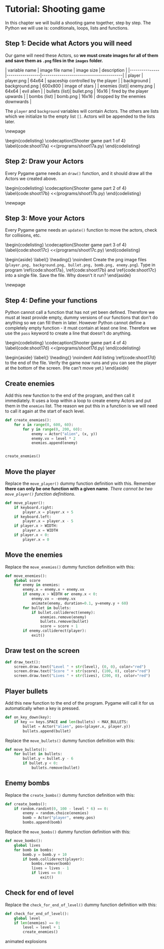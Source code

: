 # Tutorial: Shooting game

In this chapter we will build a shooting game together, step by step.  The Python we will use is: conditionals, loops, lists and functions.

## Step 1: Decide what Actors you will need

Our game will need these Actors, so **we must create images for all of them and save them as `.png` files in the `images` folder.**

| variable name | image file name | image size | description                             |
|---------------|-----------------|-----------------------------------------|
| player        | player.png      | 64x64 | spaceship controlled by the player    |
| background    | background.png  | 600x800 | image of stars                  |
| enemies (list)| enemy.png       | 64x64 | evil alien                           |
| bullets (list)| bullet.png      | 16x16  | fired by the player upwards    |
| bombs (list)  | bomb.png        | 16x16 | dropped by the enemies downwards |

The `player` and `background` variables will contain Actors.  The others are lists which
we initialize to the empty list `[]`.  Actors will be appended to the lists later.

\newpage

\begin{codelisting}
\codecaption{Shooter game part 1 of 4}
\label{code:shoot17a}
<<(programs/shoot17a.py)
\end{codelisting}


## Step 2: Draw your Actors

Every Pygame game needs an `draw()` function, and it should draw all the Actors we created above.

\begin{codelisting}
\codecaption{Shooter game part 2 of 4}
\label{code:shoot17b}
<<(programs/shoot17b.py)
\end{codelisting}


\newpage

## Step 3: Move your Actors

Every Pygame game needs an `update()` function to move the actors, check for collisions, etc.

\begin{codelisting}
\codecaption{Shooter game part 3 of 4}
\label{code:shoot17c}
<<(programs/shoot17c.py)
\end{codelisting}


\begin{aside}
\label{}
\heading{}
\noindent Create the png image files (`player.png, background.png, bullet.png, bomb.png, enemy.png`).  Type in program \ref{code:shoot17a}, \ref{code:shoot17b} and \ref{code:shoot17c} into a single file.  Save the file.  Why doesn't it run?
\end{aside}

\newpage

## Step 4: Define your functions

Python cannot call a function that has not yet been defined.  Therefore we must at least provide empty, dummy versions
of our functions that don't do anything so we can fill them in later.  However Python cannot define a completely empty
function - it must contain at least one line.  Therefore we use the `pass` keyword to create a line that doesn't do anything.

\begin{codelisting}
\codecaption{Shooter game part 4 of 4}
\label{code:shoot17d}
<<(programs/shoot17d.py)
\end{codelisting}

\begin{aside}
\label{}
\heading{}
\noindent Add listing \ref{code:shoot17d} to the end of the file.  Verify the game now runs and you can see the player at the bottom of the screen.  (He can't move yet.)
\end{aside}

## Create enemies

Add this new function to the end of the program, and then call it immediately.  It uses a loop within a loop to create enemy Actors and put them in the `enemies` list.
The reason we put this in a function is we will need to call it again at the start of each level.

```python
def create_enemies():
    for x in range(0, 600, 60):
        for y in range(0, 200, 60):
            enemy = Actor("alien", (x, y))
            enemy.vx = level * 2
            enemies.append(enemy)


create_enemies()
```

## Move the player

Replace the `move_player()` dummy function definition with this.  Remember **there can only be one function with a given name**.  *There cannot be two `move_player()` function
definitions.*

```python
def move_player():
    if keyboard.right:
        player.x = player.x + 5
    if keyboard.left:
        player.x = player.x - 5
    if player.x > WIDTH:
        player.x = WIDTH
    if player.x < 0:
        player.x = 0
```

## Move the enemies

Replace the `move_enemies()` dummy function definition with this:

```python
def move_enemies():
    global score
    for enemy in enemies:
        enemy.x = enemy.x + enemy.vx
        if enemy.x > WIDTH or enemy.x < 0:
            enemy.vx = -enemy.vx
            animate(enemy, duration=0.1, y=enemy.y + 60)
        for bullet in bullets:
            if bullet.colliderect(enemy):
                enemies.remove(enemy)
                bullets.remove(bullet)
                score = score + 1
        if enemy.colliderect(player):
            exit()
```

## Draw test on the screen

```python
def draw_text():
    screen.draw.text("Level " + str(level), (0, 0), color="red")
    screen.draw.text("Score " + str(score), (100, 0), color="red")
    screen.draw.text("Lives " + str(lives), (200, 0), color="red")
```

## Player bullets

Add this new function to the end of the program.  Pygame will call it for us automatically when a key is pressed.

```python
def on_key_down(key):
    if key == keys.SPACE and len(bullets) < MAX_BULLETS:
        bullet = Actor("alien", pos=(player.x, player.y))
        bullets.append(bullet)
```

Replace the `move_bullets()` dummy function definition with this:

```python
def move_bullets():
    for bullet in bullets:
        bullet.y = bullet.y - 6
        if bullet.y < 0:
            bullets.remove(bullet)

```

## Enemy bombs

Replace the `create_bombs()` dummy function definition with this:

```python
def create_bombs():
    if random.randint(0, 100 - level * 6) == 0:
        enemy = random.choice(enemies)
        bomb = Actor("player", enemy.pos)
        bombs.append(bomb)
```

Replace the `move_bombs()` dummy function definition with this:

```python
def move_bombs():
    global lives
    for bomb in bombs:
        bomb.y = bomb.y + 10
        if bomb.colliderect(player):
            bombs.remove(bomb)
            lives = lives - 1
            if lives == 0:
                exit()
```

## Check for end of level

Replace the `check_for_end_of_level()` dummy function definition with this:

```python
def check_for_end_of_level():
    global level
    if len(enemies) == 0:
        level = level + 1
        create_enemies()
```



animated explosions